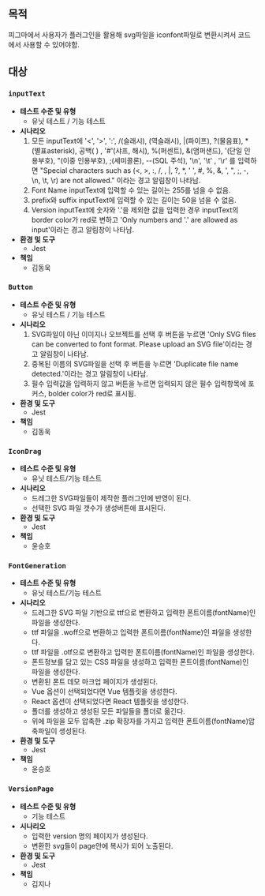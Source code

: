 ## 목적

피그마에서 사용자가 플러그인을 활용해 svg파일을 iconfont파일로 변환시켜서 코드에서 사용할 수 있어야함.

## 대상

### `inputText`

- **테스트 수준 및 유형**
  - 유닛 테스트 / 기능 테스트
- **시나리오**
  1. 모든 inputText에 '<', '>', ':', /(슬래시), \(역슬래시), |(파이프), ?(물음표), \*(별표asterisk), 공백( )
     , '#'(샤프, 해시), %(퍼센트), &(앰퍼샌드), '(단일 인용부호), "(이중 인용부호), ;(세미콜론), --(SQL 주석), '\n', '\t'
     , '\r' 를 입력하면 "Special characters such as (<, >, :, /, \, |, ?, \*, ' ', #, %, &, ', ", ;, -, \n, \t, \r) are not allowed."
     이라는 경고 알림창이 나타남.
  2. Font Name inputText에 입력할 수 있는 길이는 255를 넘을 수 없음.
  3. prefix와 suffix inputText에 입력할 수 있는 길이는 50을 넘을 수 없음.
  4. Version inputText에 숫자와 '.'을 제외한 값을 입력한 경우 inputText의 border color가 red로 변하고 'Only numbers and '.' are
     allowed as input'이라는 경고 알림창이 나타남.
- **환경 및 도구**
  - Jest
- **책임**
  - 김동욱

### `Button`

- **테스트 수준 및 유형**
  - 유닛 테스트 / 기능 테스트
- **시나리오**
  1. SVG파일이 아닌 이미지나 오브젝트를 선택 후 버튼을 누르면 'Only SVG files can be converted to font format. Please upload an SVG
     file'이라는 경고 알림창이 나타남.
  2. 중복된 이름의 SVG파일을 선택 후 버튼을 누르면 'Duplicate file name detected.'이라는 경고 알림창이 나타남.
  3. 필수 입력값을 입력하지 않고 버튼을 누르면 입력되지 않은 필수 입력항목에 포커스, bolder color가 red로 표시됨.
- **환경 및 도구**
  - Jest
- **책임**
  - 김동욱

### `IconDrag`

- **테스트 수준 및 유형**
  - 유닛 테스트/기능 테스트
- **시나리오**
  - 드레그한 SVG파일들이 제작한 플러그인에 반영이 된다.
  - 선택한 SVG 파일 갯수가 생성버튼에 표시된다.
- **환경 및 도구**
  - Jest
- **책임**
  - 윤승호

### `FontGeneration`

- **테스트 수준 및 유형**
  - 유닛 테스트/기능 테스트
- **시나리오**
  - 드레그한 SVG 파일 기반으로 ttf으로 변환하고 입력한 폰트이름(fontName)인 파일을 생성한다.
  - ttf 파일을 .woff으로 변환하고 입력한 폰트이름(fontName)인 파일을 생성한다.
  - ttf 파일을 .otf으로 변환하고 입력한 폰트이름(fontName)인 파일을 생성한다.
  - 폰트정보를 담고 있는 CSS 파일을 생성하고 입력한 폰트이름(fontName)인 파일을 생성한다.
  - 변환된 폰트 데모 마크업 페이지가 생성된다.
  - Vue 옵션이 선택되었다면 Vue 템플릿을 생성한다.
  - React 옵션이 선택되었다면 React 템플릿을 생성한다.
  - 폴더를 생성하고 생성된 모든 파일들을 폴더로 옮긴다.
  - 위에 파일을 모두 압축한 .zip 확장자를 가지고 입력한 폰트이름(fontName)압축파일이 생성된다.
- **환경 및 도구**
  - Jest
- **책임**
  - 윤승호

### `VersionPage`

- **테스트 수준 및 유형**
  - 기능 테스트
- **시나리오**
  - 입력한 version 명의 페이지가 생성된다.
  - 변환한 svg들이 page안에 복사가 되어 노출된다.
- **환경 및 도구**
  - Jest
- **책임**
  - 김지나
